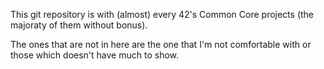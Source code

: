 This git repository is with (almost) every 42's Common Core projects (the majoraty of them without bonus).

The ones that are not in here are the one that I'm not comfortable with or those which doesn't have much to show.
